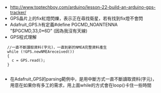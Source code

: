 * http://www.toptechboy.com/arduino/lesson-22-build-an-arduino-gps-tracker/
* GPS晶片上的fix紅燈閃爍，表示正在尋找衛星，若有找到fix燈不會閃
* Adafruit_GPS.h有定義#define PGCMD_NOANTENNA "$PGCMD,33,0*6D" (因為我沒有天線)
* GPS程式理解
````
  //一直不斷讀取資料(字元)，一直到新的NMEA完整資料產生
  while (!GPS.newNMEAreceived())
  {
    c = GPS.read();    
  }
  
````
* 在Adafruit_GPS的parsing範例中，是用中斷方式一直不斷讀取資料(字元)，用意在如果你有多工的需求，用上面while的方式會在loop()卡住一些時間

